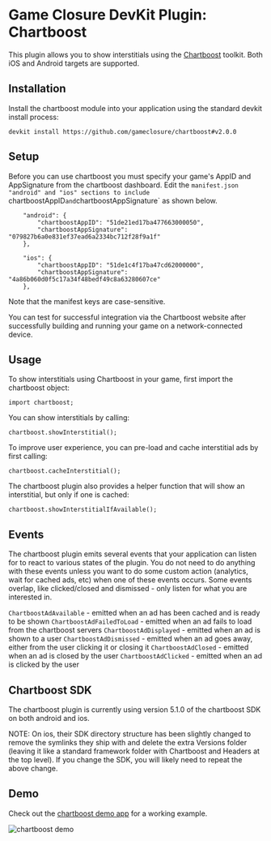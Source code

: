 # Game Closure DevKit Plugin: Chartboost

This plugin allows you to show interstitials using the
[Chartboost](https://chartboost.com/) toolkit. Both iOS and Android targets are
supported.


## Installation

Install the chartboost module into your application using the standard devkit
install process:

~~~
devkit install https://github.com/gameclosure/chartboost#v2.0.0
~~~


## Setup

Before you can use chartboost you must specify your game's AppID and
AppSignature from the chartboost dashboard. Edit the `manifest.json
"android" and "ios" sections to include `chartboostAppID` and
`chartboostAppSignature` as shown below.

~~~
	"android": {
		"chartboostAppID": "51de21ed17ba477663000050",
		"chartboostAppSignature": "079827b6a0e831ef37ead6a2334bc712f28f9a1f"
	},
~~~

~~~
	"ios": {
		"chartboostAppID": "51de1c4f17ba47cd62000000",
		"chartboostAppSignature": "4a86b060d0f5c17a34f48bedf49c8a63280607ce"
	},
~~~

Note that the manifest keys are case-sensitive.

You can test for successful integration via the Chartboost website after
successfully building and running your game on a network-connected device.


## Usage

To show interstitials using Chartboost in your game, first import the chartboost
object:

~~~
import chartboost;
~~~


You can show interstitials by calling:

~~~
chartboost.showInterstitial();
~~~

To improve user experience, you can pre-load and cache interstitial ads by first
calling:

~~~
chartboost.cacheInterstitial();
~~~

The chartboost plugin also provides a helper function that will show an
interstitial, but only if one is cached:

~~~
chartboost.showInterstitialIfAvailable();
~~~


## Events

The chartboost plugin emits several events that your application can listen for
to react to various states of the plugin. You do not need to do anything with
these events unless you want to do some custom action (analytics, wait for
cached ads, etc) when one of these events occurs. Some events overlap, like
clicked/closed and dismissed - only listen for what you are interested in.

`ChartboostAdAvailable` - emitted when an ad has been cached and is ready to be
shown
`ChartboostAdFailedToLoad` - emitted when an ad fails to load from the
chartboost servers
`ChartboostAdDisplayed` - emitted when an ad is shown to a user
`ChartboostAdDismissed` - emitted when an ad goes away, either from the user
clicking it or closing it
`ChartboostAdClosed` - emitted when an ad is closed by the user
`ChartboostAdClicked` - emitted when an ad is clicked by the user


## Chartboost SDK
The chartboost plugin is currently using version 5.1.0 of the chartboost SDK on
both android and ios.

NOTE: On ios, their SDK directory structure has been slightly changed to remove
the symlinks they ship with and delete the extra Versions folder (leaving it
like a standard framework folder with Chartboost and Headers at the top level).
If you change the SDK, you will likely need to repeat the above change.


## Demo
Check out the [chartboost demo
app](https://github.com/gameclosure/demoChartboost) for a working example.

![chartboost demo](http://storage.googleapis.com/devkit-modules/chartboost/chartboost_screenshot.png)
